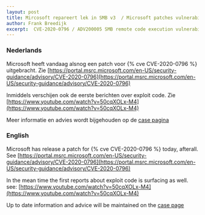 ```yaml
---
layout: post
title: Mircosoft repareert lek in SMB v3  / Microsoft patches vulnerability in SMB v3
author: Frank Breedijk
excerpt:  CVE-2020-0796 / ADV200005 SMB remote code execution vulnerability patched
---
```


### Nederlands

Microsoft heeft vandaag alsnog een patch voor {% cve CVE-2020-0796 %} uitgebracht. Zie [https://portal.msrc.microsoft.com/en-US/security-guidance/advisory/CVE-2020-0796](https://portal.msrc.microsoft.com/en-US/security-guidance/advisory/CVE-2020-0796)

Inmiddels verschijen ook de eerste berichten over exploit code. Zie [https://www.youtube.com/watch?v=50cqXOLx-M4](https://www.youtube.com/watch?v=50cqXOLx-M4)

Meer informatie en advies wordt bijgehouden op de [case pagina](/DIVD-2020-00006/)

### English

Microsoft has release a patch for {% cve CVE-2020-0796 %} today, afterall. See [https://portal.msrc.microsoft.com/en-US/security-guidance/advisory/CVE-2020-0796](https://portal.msrc.microsoft.com/en-US/security-guidance/advisory/CVE-2020-0796)

In the mean time the first reports about exploit code is surfacing as well. see: [https://www.youtube.com/watch?v=50cqXOLx-M4](https://www.youtube.com/watch?v=50cqXOLx-M4)

Up to date information and advice will be maintained on the [case page](/DIVD-2020-00006/)
